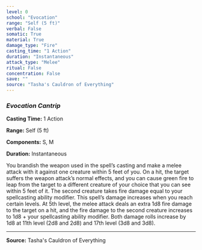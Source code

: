 ```yaml
---
level: 0
school: "Evocation"
range: "Self (5 ft)"
verbal: False
somatic: True
material: True
damage_type: "Fire"
casting_time: "1 Action"
duration: "Instantaneous"
attack_type: "Melee"
ritual: False
concentration: False
save: ""
source: "Tasha's Cauldron of Everything"
---
```


### *Evocation Cantrip*

**Casting Time:** 1 Action

**Range:** Self (5 ft)

**Components:** S, M

**Duration:** Instantaneous

You brandish the weapon used in the spell’s casting and make a melee attack with it against one creature within 5 feet of you. On a hit, the target suffers the weapon attack’s normal effects, and you can cause green fire to leap from the target to a different creature of your choice that you can see within 5 feet of it. The second creature takes fire damage equal to your spellcasting ability modifier. This spell’s damage increases when you reach certain levels. At 5th level, the melee attack deals an extra 1d8 fire damage to the target on a hit, and the fire damage to the second creature increases to 1d8 + your spellcasting ability modifier. Both damage rolls increase by 1d8 at 11th level (2d8 and 2d8) and 17th level (3d8 and 3d8).

---
**Source:** Tasha's Cauldron of Everything
